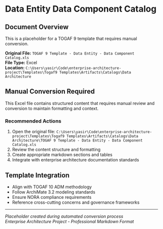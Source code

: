 # Data Entity Data Component Catalog

## Document Overview
This is a placeholder for a TOGAF 9 template that requires manual conversion.

**Original File:** `TOGAF 9 Template - Data Entity - Data Component Catalog.xls`  
**File Type:** Excel  
**Location:** `C:\Users\yasir\Code\enterprise-architecture-project\Templates\Togaf9 Templates\Artifacts\Catalogs\Data Architecture`

## Manual Conversion Required
This Excel file contains structured content that requires manual review and conversion to maintain formatting and context.

### Recommended Actions
1. Open the original file: `C:\Users\yasir\Code\enterprise-architecture-project\Templates\Togaf9 Templates\Artifacts\Catalogs\Data Architecture\TOGAF 9 Template - Data Entity - Data Component Catalog.xls`
2. Review the content structure and formatting
3. Create appropriate markdown sections and tables
4. Integrate with enterprise architecture documentation standards

## Template Integration
- Align with TOGAF 10 ADM methodology
- Follow ArchiMate 3.2 modeling standards  
- Ensure NORA compliance requirements
- Reference cross-cutting concerns and governance frameworks

---
*Placeholder created during automated conversion process*  
*Enterprise Architecture Project - Professional Markdown Format*
